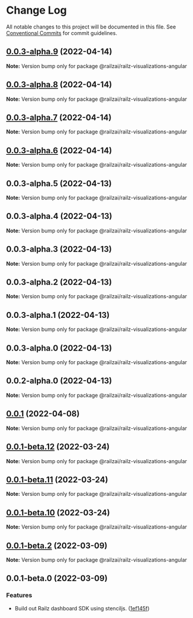 # Change Log

All notable changes to this project will be documented in this file.
See [Conventional Commits](https://conventionalcommits.org) for commit guidelines.

## [0.0.3-alpha.9](https://github.com/railz-ai/railz-visualizations/compare/@railzai/railz-visualizations-angular@0.0.3-alpha.8...@railzai/railz-visualizations-angular@0.0.3-alpha.9) (2022-04-14)

**Note:** Version bump only for package @railzai/railz-visualizations-angular





## [0.0.3-alpha.8](https://github.com/railz-ai/railz-visualizations/compare/@railzai/railz-visualizations-angular@0.0.3-alpha.7...@railzai/railz-visualizations-angular@0.0.3-alpha.8) (2022-04-14)

**Note:** Version bump only for package @railzai/railz-visualizations-angular





## [0.0.3-alpha.7](https://github.com/railz-ai/railz-visualizations/compare/@railzai/railz-visualizations-angular@0.0.3-alpha.6...@railzai/railz-visualizations-angular@0.0.3-alpha.7) (2022-04-14)

**Note:** Version bump only for package @railzai/railz-visualizations-angular





## [0.0.3-alpha.6](https://github.com/railz-ai/railz-visualizations/compare/@railzai/railz-visualizations-angular@0.0.3-alpha.5...@railzai/railz-visualizations-angular@0.0.3-alpha.6) (2022-04-14)

**Note:** Version bump only for package @railzai/railz-visualizations-angular





## 0.0.3-alpha.5 (2022-04-13)

**Note:** Version bump only for package @railzai/railz-visualizations-angular





## 0.0.3-alpha.4 (2022-04-13)

**Note:** Version bump only for package @railzai/railz-visualizations-angular





## 0.0.3-alpha.3 (2022-04-13)

**Note:** Version bump only for package @railzai/railz-visualizations-angular





## 0.0.3-alpha.2 (2022-04-13)

**Note:** Version bump only for package @railzai/railz-visualizations-angular





## 0.0.3-alpha.1 (2022-04-13)

**Note:** Version bump only for package @railzai/railz-visualizations-angular





## 0.0.3-alpha.0 (2022-04-13)

**Note:** Version bump only for package @railzai/railz-visualizations-angular





## 0.0.2-alpha.0 (2022-04-13)

**Note:** Version bump only for package @railzai/railz-visualizations-angular

## [0.0.1](https://github.com/railz-ai/railz-visualizations/compare/@railzai/railz-visualizations-angular@0.0.1-beta.8...@railzai/railz-visualizations-angular@0.0.1) (2022-04-08)

**Note:** Version bump only for package @railzai/railz-visualizations-angular

## [0.0.1-beta.12](https://github.com/railz-ai/railz-visualizations/compare/@railzai/railz-visualizations-angular@0.0.1-beta.11...@railzai/railz-visualizations-angular@0.0.1-beta.12) (2022-03-24)

**Note:** Version bump only for package @railzai/railz-visualizations-angular

## [0.0.1-beta.11](https://github.com/railz-ai/railz-visualizations/compare/@railzai/railz-visualizations-angular@0.0.1-beta.10...@railzai/railz-visualizations-angular@0.0.1-beta.11) (2022-03-24)

**Note:** Version bump only for package @railzai/railz-visualizations-angular

## [0.0.1-beta.10](https://github.com/railz-ai/railz-visualizations/compare/@railzai/railz-visualizations-angular@0.0.1-beta.8...@railzai/railz-visualizations-angular@0.0.1-beta.10) (2022-03-24)

**Note:** Version bump only for package @railzai/railz-visualizations-angular

## [0.0.1-beta.2](https://github.com/railz-ai/railz-visualizations/compare/@railzai/railz-visualizations-angular@0.0.1-beta.0...@railzai/railz-visualizations-angular@0.0.1-beta.2) (2022-03-09)

**Note:** Version bump only for package @railzai/railz-visualizations-angular

## 0.0.1-beta.0 (2022-03-09)

### Features

- Build out Railz dashboard SDK using stenciljs. ([1ef145f](https://github.com/railz-ai/railz-visualizations/commit/1ef145f0e66cb1b6308fa784ebd1ec8c0f3423bf))
